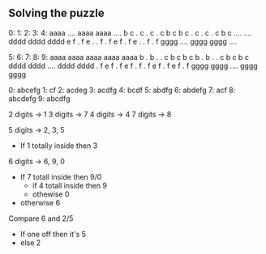 ## Solving the puzzle

  0:      1:      2:      3:      4:
 aaaa    ....    aaaa    aaaa    ....
b    c  .    c  .    c  .    c  b    c
b    c  .    c  .    c  .    c  b    c
 ....    ....    dddd    dddd    dddd
e    f  .    f  e    .  .    f  .    f
e    f  .    f  e    .  .    f  .    f
 gggg    ....    gggg    gggg    ....

  5:      6:      7:      8:      9:
 aaaa    aaaa    aaaa    aaaa    aaaa
b    .  b    .  .    c  b    c  b    c
b    .  b    .  .    c  b    c  b    c
 dddd    dddd    ....    dddd    dddd
.    f  e    f  .    f  e    f  .    f
.    f  e    f  .    f  e    f  .    f
 gggg    gggg    ....    gggg    gggg

0: abcefg
1: cf
2: acdeg
3: acdfg
4: bcdf
5: abdfg
6: abdefg
7: acf
8: abcdefg
9: abcdfg

2 digits -> 1
3 digits -> 7
4 digits -> 4
7 digits -> 8

5 digits -> 2, 3, 5
- If 1 totally inside then 3

6 digits -> 6, 9, 0
- If 7 totall inside then 9/0
    - if 4 totall inside then 9
    - othewise 0
- otherwise 6

Compare 6 and 2/5
- If one off then it's 5
- else 2
